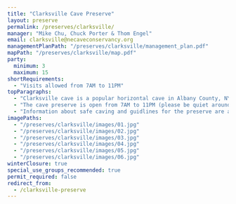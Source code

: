 ```yaml
---
title: "Clarksville Cave Preserve"
layout: preserve
permalink: /preserves/clarksville/
manager: "Mike Chu, Chuck Porter & Thom Engel"
email: clarksville@necaveconservancy.org
managementPlanPath: "/preserves/clarksville/management_plan.pdf"
mapPath: "/preserves/clarksville/map.pdf"
party:
  minimum: 3
  maximum: 15
shortRequirements:
  - "Visits allowed from 7AM to 11PM"
topParagraphs:
  - "Clarksville cave is a popular horizontal cave in Albany County, NY. With about 4800 feet of passage and three entrances, Clarksville is surely the best-known and most-visited wild cave in the Northeast."
  - "The cave preserve is open from 7AM to 11PM (please be quiet around neighboring properties after 9:30PM) to the general public and includes a changing area and informational kiosk."
  - "Information about safe caving and guidlines for the preserve are available here as well as at the preserve."
imagePaths:
  - "/preserves/clarksville/images/01.jpg"
  - "/preserves/clarksville/images/02.jpg"
  - "/preserves/clarksville/images/03.jpg"
  - "/preserves/clarksville/images/04.jpg"
  - "/preserves/clarksville/images/05.jpg"
  - "/preserves/clarksville/images/06.jpg"
winterClosure: true
special_use_groups_recommended: true
permit_required: false
redirect_from:
  - /clarksville-preserve
---
```

